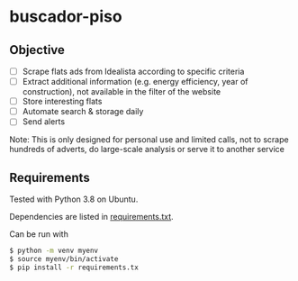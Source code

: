 # buscador-piso

## Objective

- [ ] Scrape flats ads from Idealista according to specific criteria
- [ ] Extract additional information (e.g. energy efficiency, year of construction), not available in the filter of the website
- [ ] Store interesting flats
- [ ] Automate search & storage daily
- [ ] Send alerts

Note: This is only designed for personal use and limited calls, not
to scrape hundreds of adverts, do large-scale analysis or serve it 
to another service

## Requirements

Tested with Python 3.8 on Ubuntu.

Dependencies are listed in [requirements.txt](requirements.txt).

Can be run with

```bash
$ python -m venv myenv
$ source myenv/bin/activate
$ pip install -r requirements.tx
```